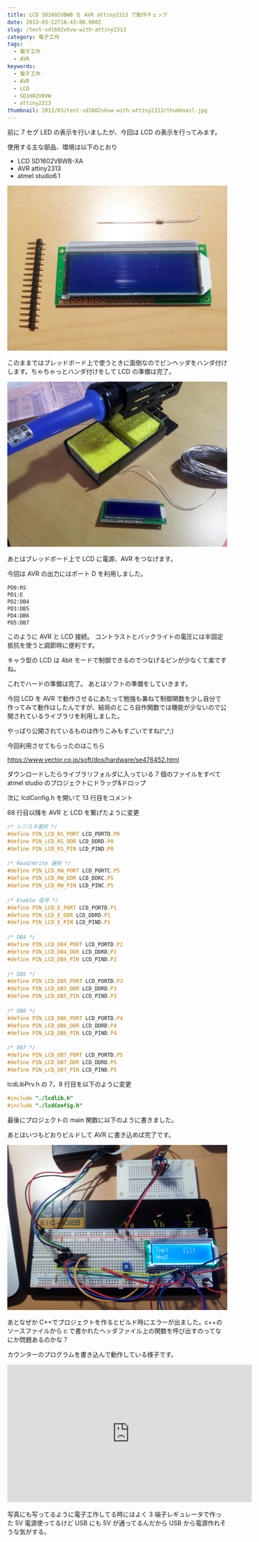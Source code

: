 ```yaml
---
title: LCD SD1602VBWB を AVR attiny2313 で動作チェック
date: 2013-03-22T18:43:00.000Z
slug: /test-sd1602vbvw-with-attiny2313
category: 電子工作
tags:
  - 電子工作
  - AVR
keywords:
  - 電子工作
  - AVR
  - LCD
  - SD1602VBVW
  - attiny2313
thumbnail: 2013/03/test-sd1602vbvw-with-attiny2313/thumbnail.jpg
---
```


前に 7 セグ LED の表示を行いましたが、今回は LCD の表示を行ってみます。

使用する主な部品、環境は以下のとおり

- LCD SD1602VBWB-XA
- AVR attiny2313
- atmel studio6.1

![](./parts.jpg)

このままではブレッドボード上で使うときに面倒なのでピンヘッダをハンダ付けします。ちゃちゃっとハンダ付けをして LCD の準備は完了。

![](./process1.jpg)

あとはブレッドボード上で LCD に電源、AVR をつなげます。

今回は AVR の出力にはポート D を利用しました。

```
PD0:RS
PD1:E
PD2:DB4
PD3:DB5
PD4:DB6
PD5:DB7
```

このように AVR と LCD 接続。
コントラストとバックライトの電圧には半固定抵抗を使うと調節時に便利です。

キャラ型の LCD は 4bit モードで制御できるのでつなげるピンが少なくて楽ですね。

これでハードの準備は完了。
あとはソフトの準備をしていきます。

今回 LCD を AVR で動作させるにあたって勉強も兼ねて制御関数を少し自分で作ってみて動作はしたんですが、結局のところ自作関数では機能が少ないので公開されているライブラリを利用しました。

やっぱり公開されているものは作りこみもすごいですね(^\_^;)

今回利用させてもらったのはこちら

https://www.vector.co.jp/soft/dos/hardware/se476452.html

ダウンロードしたらライブラリフォルダに入っている 7 個のファイルをすべて atmel studio のプロジェクトにドラッグ&ドロップ

次に lcdConfig.h を開いて
13 行目をコメント

68 行目以降を AVR と LCD を繋げたように変更

```c
/* レジスタ選択 */
#define PIN_LCD_RS_PORT LCD_PORTD.P0
#define PIN_LCD_RS_DDR LCD_DDRD.P0
#define PIN_LCD_RS_PIN LCD_PIND.P0

/* Read/Write 選択 */
#define PIN_LCD_RW_PORT LCD_PORTC.P5
#define PIN_LCD_RW_DDR LCD_DDRC.P5
#define PIN_LCD_RW_PIN LCD_PINC.P5

/* Enable 信号 */
#define PIN_LCD_E_PORT LCD_PORTD.P1
#define PIN_LCD_E_DDR LCD_DDRD.P1
#define PIN_LCD_E_PIN LCD_PIND.P1

/* DB4 */
#define PIN_LCD_DB4_PORT LCD_PORTD.P2
#define PIN_LCD_DB4_DDR LCD_DDRD.P2
#define PIN_LCD_DB4_PIN LCD_PIND.P2

/* DB5 */
#define PIN_LCD_DB5_PORT LCD_PORTD.P3
#define PIN_LCD_DB5_DDR LCD_DDRD.P3
#define PIN_LCD_DB5_PIN LCD_PIND.P3

/* DB6 */
#define PIN_LCD_DB6_PORT LCD_PORTD.P4
#define PIN_LCD_DB6_DDR LCD_DDRD.P4
#define PIN_LCD_DB6_PIN LCD_PIND.P4

/* DB7 */
#define PIN_LCD_DB7_PORT LCD_PORTD.P5
#define PIN_LCD_DB7_DDR LCD_DDRD.P5
#define PIN_LCD_DB7_PIN LCD_PIND.P5
```

lcdLibPrv.h の 7，8 行目を以下のように変更

```c
#include "./lcdlib.h"
#include "./lcdConfig.h"
```

最後にプロジェクトの main 関数に以下のように書きました。

あとはいつもどおりビルドして AVR に書き込めば完了です。

![](./demo.jpg)

あとなぜか C++でプロジェクトを作るとビルド時にエラーが出ました。c++のソースファイルから c で書かれたヘッダファイル上の関数を呼び出すのってなにか問題あるのかな？

カウンターのプログラムを書き込んで動作している様子です。

<iframe width="560" height="315" src="https://www.youtube.com/embed/LUw6jYE4sR4" frameborder="0" allow="accelerometer; autoplay; encrypted-media; gyroscope; picture-in-picture" allowfullscreen></iframe>

写真にも写ってるように電子工作してる時にはよく 3 端子レギュレータで作った 5V 電源使ってるけど USB にも 5V が通ってるんだから USB から電源作れそうな気がする。
